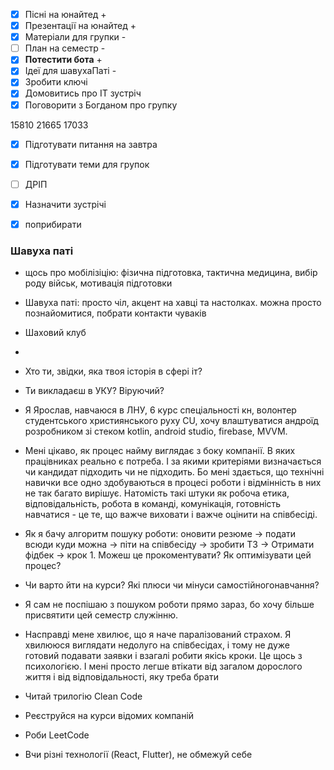 - [x] Пісні на юнайтед +
- [x] Презентації на юнайтед +
- [x] Матеріали для групки - 
- [ ] План на семестр - 
- [x] **Потестити бота** +
- [x] Ідеї для шавухаПаті - 
- [x] Зробити ключі
- [x] Домовитись про IT зустріч
- [x] Поговорити з Богданом про групку

15810
21665
17033

- [x] Підготувати питання на завтра
- [x] Підготувати теми для групок
- [ ] ДРІП
- [x] Назначити зустрічі
- [x] поприбирати


### Шавуха паті
- щось про мобілізіцію: фізична підготовка, тактична медицина, вибір роду військ, мотивація підготовки
- Шавуха паті: просто чіл, акцент на хавці та настолках. можна просто познайомитися, побрати контакти чуваків
- Шаховий клуб
- 





- Хто ти, звідки, яка твоя історія в сфері іт?
- Ти викладаєш в УКУ? Віруючий?
- Я Ярослав, навчаюся в ЛНУ, 6 курс спеціальності кн, волонтер студентського християнського руху CU, хочу влаштуватися андроїд розробником зі стеком kotlin, android studio, firebase, MVVM.
- Мені цікаво, як процес найму виглядає з боку компанії. В яких працівниках реально є потреба. І за якими критеріями визначається чи кандидат підходить чи не підходить. Бо мені здається, що технічні навички все одно здобуваються в процесі роботи і відмінність в них не так багато вирішує. Натомість такі штуки як робоча етика, відповідальність, робота в команді, комунікація, готовність навчатися - це те, що важче виховати і важче оцінити на співбесіді. 
- Як я бачу алгоритм пошуку роботи: оновити резюме -> подати всюди куди можна -> піти на співбесіду -> зробити ТЗ -> Отримати фідбек -> крок 1. Можеш це прокоментувати? Як оптимізувати цей процес?
- Чи варто йти на курси? Які плюси чи мінуси самостійногонавчання? 
- Я сам не поспішаю з пошуком роботи прямо зараз, бо хочу більше присвятити цей семестр служінню. 
- Насправді мене хвилює, що я наче паралізований страхом. Я хвилююся виглядати недолуго на співбесідах, і тому не дуже готовий подавати заявки і взагалі робити якісь кроки. Це щось з психологією. І мені просто легше втікати від загалом дорослого життя і від відповідальності, яку треба брати


- Читай трилогію Clean Code
- Реєструйся на курси відомих компаній
- Роби LeetCode
- Вчи різні технології (React, Flutter), не обмежуй себе